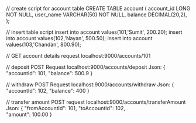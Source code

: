 // create script for account table
CREATE TABLE account ( 
   account_id LONG NOT NULL, 
   user_name VARCHAR(50) NOT NULL, 
   balance DECIMAL(20,2),     
);

// insert table script
insert into account values(101,'Sumit', 200.20);
insert into account values(102,'Nayan', 500.50);
insert into account values(103,'Chandan', 800.90);

// GET account details request
localhost:9000/accounts/101

// deposit POST Request
localhost:9000/accounts/deposit
Json: 
{
 "accountId": 101,
 "balance": 500.9
}

// withdraw POST Request
localhost:9000/accounts/withdraw
Json:
{
 "accountId": 102,
 "balance": 400
}

// transfer amount POST request
localhost:9000/accounts/transferAmount
Json:
{
 "fromAccountId": 101,
 "toAccountId": 102,  
 "amount": 100.00
}
